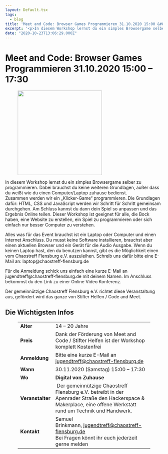 ```yaml
---
layout: Default.tsx
tags:
  - blog
title: 'Meet and Code: Browser Games Programmieren 31.10.2020 15:00 &#8211; 17:30'
excerpt: '<p>In diesem Workshop lernst du ein simples Browsergame selber zu programmieren. Dabei brauchst du keine weiteren Grundlagen, außer dass du weißt wie du einen Computer/Laptop zuhause bedienst.Zusammen werden wir ein <a href="https://chaostreff-flensburg.de/2020/meet-and-code-browser-games-programmieren-31-10-2020-1500-1730/" class="more-link">[&hellip;]</a></p>'
date: "2020-10-23T13:06:29.000Z"
---
```

# Meet and Code: Browser Games Programmieren 31.10.2020 15:00 &#8211; 17:30


<div class="wp-block-image"><figure class="alignleft size-large is-resized"><img decoding="async" loading="lazy" src="https://chaostreff-flensburg.de/wp-content/uploads/2020/10/browser-game-link.png" alt="" class="wp-image-1512" width="269" height="269" srcset="https://chaostreff-flensburg.de/wp-content/uploads/2020/10/browser-game-link.png 500w, https://chaostreff-flensburg.de/wp-content/uploads/2020/10/browser-game-link-300x300.png 300w, https://chaostreff-flensburg.de/wp-content/uploads/2020/10/browser-game-link-150x150.png 150w" sizes="(max-width: 269px) 100vw, 269px" /></figure></div>



<p>In diesem Workshop lernst du ein simples Browsergame selber zu programmieren. Dabei brauchst du keine weiteren Grundlagen, außer dass du weißt wie du einen Computer/Laptop zuhause bedienst.<br>Zusammen werden wir ein &#8222;Klicker-Game&#8220; programmieren. Die Grundlagen dafür: HTML, CSS und JavaScript werden wir Schritt für Schritt gemeinsam durchgehen. Am Schluss kannst du dann dein Spiel so anpassen und das Ergebnis Online teilen. Dieser Workshop ist geeignet für alle, die Bock haben, eine Website zu erstellen, ein Spiel zu programmieren oder sich einfach nur besser Computer zu verstehen.</p>



<p>Alles was für das Event brauchst ist ein Laptop oder Computer und einen Internet Anschluss. Du musst keine Software installieren, brauchst aber einen aktuellen Browser und ein Gerät für die Audio Ausgabe. Wenn du keinen Laptop hast, den du benutzen kannst, gibt es die Möglichkeit einen vom Chaostreff Flensburg e.V. auszuleihen. Schreib uns dafür bitte eine E-Mail an: laptop@chaostreff-flensburg.de</p>



<p>Für die Anmeldung schick uns einfach eine kurze E-Mail an jugendtreff@chaostreff-flensburg.de mit deinem Namen. Im Anschluss bekommst du den Link zu einer Online Video Konferenz. </p>



<p>Der gemeinnützige Chaostreff Flensburg e.V. richtet diese Veranstaltung aus, gefördert wird das ganze von Stifter Helfen / Code and Meet.</p>



<h2 id="infobox">Die Wichtigsten Infos</h2>



<figure class="wp-block-table"><table><tbody><tr><td><strong>Alter</strong></td><td>14 – 20 Jahre</td></tr><tr><td><strong>Preis</strong></td><td>Dank der Förderung von Meet and Code / Stifter Helfen ist der Workshop komplett Kostenfrei</td></tr><tr><td><strong>Anmeldung</strong></td><td>Bitte eine kurze E-Mail an <a href="mailto:jugendtreff@chaostreff-flensburg.de">jugendtreff@chaostreff-flensburg.de</a></td></tr><tr><td><strong>Wann</strong></td><td>30.11.2020 (Samstag) 15:00 – 17:30</td></tr><tr><td><strong>Wo</strong></td><td><strong>Digital von Zuhause</strong></td></tr><tr><td><strong>Veranstalter</strong></td><td>&nbsp;Der gemeinnützige Chaostreff Flensburg e.V. betreibt in der Apenrader Straße den Hackerspace &amp; Makerplace, eine offene Werkstatt rund um Technik und Handwerk.</td></tr><tr><td><strong>Kontakt</strong></td><td>Samuel Brinkmann,&nbsp;<a href="mailto:jugendtreff@chaostreff-flensburg.de">jugendtreff@chaostreff-flensburg.de</a><br>Bei Fragen könnt ihr euch jederzeit gerne melden</td></tr></tbody></table></figure>



<h2 id="faq"></h2>



<p></p>

